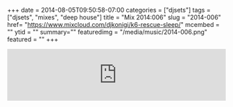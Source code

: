 +++
date = 2014-08-05T09:50:58-07:00
categories = ["djsets"]
tags = ["djsets", "mixes", "deep house"]
title = "Mix 2014:006"
slug = "2014-006"
href= "https://www.mixcloud.com/djkonigi/k6-rescue-sleep/"
mcembed = ""
ytid = ""
summary=""
featuredimg = "/media/music/2014-006.png"
featured = ""
+++

<div class="mix"><div class="embed" >
<iframe width="100%" height="120" src="https://www.mixcloud.com/widget/iframe/?hide_cover=1&dark=1&feed=%2Fdjkonigi%2Fk6-rescue-sleep%2F" frameborder="0" ></iframe>
</div></div>
